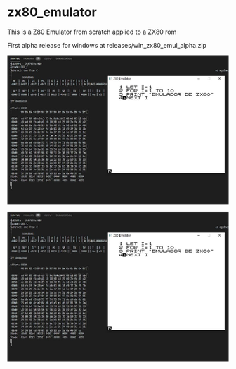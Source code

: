 # zx80_emulator
This is a Z80 Emulator from scratch applied to a ZX80 rom 

First alpha release for windows at releases/win_zx80_emul_alpha.zip


![Listing Program](imgs/example_code.jpg?raw=true "Listing Program")

![Running Program](imgs/example_code.jpg?raw=true "Running Program")